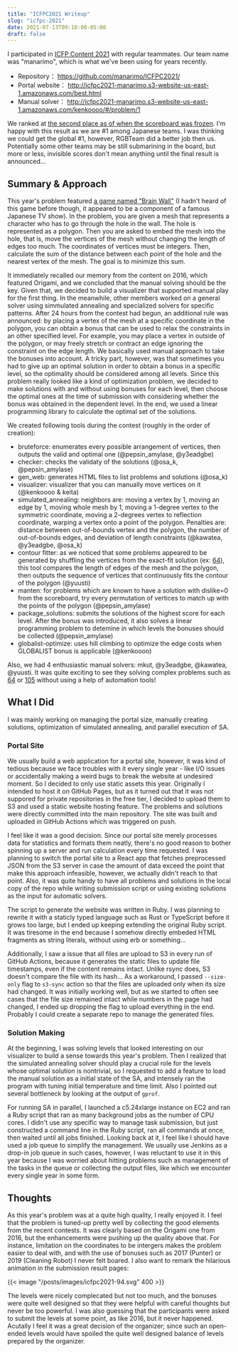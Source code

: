 ```yaml
---
title: "ICFPC2021 Writeup"
slug: "icfpc-2021"
date: 2021-07-13T09:10:00-05:00
draft: false
---
```


I participated in [ICFP Content 2021](https://icfpcontest2021.github.io/) with regular teammates. Our team name was "manarimo", which is what we've been using for years recently.

* Repository： https://github.com/manarimo/ICFPC2021/
* Portal website： http://icfpc2021-manarimo.s3-website-us-east-1.amazonaws.com/best.html
* Manual solver： http://icfpc2021-manarimo.s3-website-us-east-1.amazonaws.com/kenkoooo/#/problem/1

We ranked at [the second place as of when the scoreboard was frozen](https://poses.live/teams). I'm happy with this result as we are #1 among Japanese teams.
I was thinking we could get the global #1, however, RGBTeam did a better job then us. Potentially some other teams may be still submarining in the board, but more or less, invisible scores don't mean anything until the final result is announced...

## Summary & Approach
This year's problem featured [a game named "Brain Wall"](https://www.youtube.com/watch?v=6DYJXSSgW08) (I hadn't heard of this game before though, it appeared to be a component of a famous Japanese TV show). In the problem, you are given a mesh that represents a character who has to go through the hole in the wall. The hole is represented as a polygon. Then you are asked to embed the mesh into the hole, that is, move the vertices of the mesh without changing the length of edges too much. The coordinates of vertices must be integers. Then, calculate the sum of the distance between each point of the hole and the nearest vertex of the mesh. The goal is to minimize this sum.

It immediately recalled our memory from the content on 2016, which featured Origami, and we concluded that the manual solving should be the key. Given that, we decided to build a visualizer that supported manual play for the first thing. In the meanwhile, other members worked on a general solver using simmulated annealing and specialized solvers for specific patterns.
After 24 hours from the contest had begun, an additional rule was announced: by placing a vertex of the mesh at a specific coordinate in the polygon, you can obtain a bonus that can be used to relax the constraints in an other specified level. For example, you may place a vertex in outside of the polygon, or may freely stretch or contract an edge ignoring the constraint on the edge length. We basically used manual approach to take the bonuses into account. A tricky part, however, was that sometimes you had to give up an optimal solution in order to obtain a bonus in a specific level, so the optimality should be considered among all levels. Since this problem really looked like a kind of optimization problem, we decided to make solutions with and without using bonuses for each level, then choose the optimal ones at the time of submission with considering whether the bonus was obtained in the dependent level. In the end, we used a linear programming library to calculate the optimal set of the solutions.

We created following tools during the contest (roughly in the order of creation):

* bruteforce: enumerates every possible arrangement of vertices, then outputs the valid and optimal one (@pepsin_amylase, @y3eadgbe)
* checker: checks the validaty of the solutions (@osa_k, @pepsin_amylase)
* gen_web: generates HTML files to list problems and solutions (@osa_k)
* visualizer: visualizer that you can manually move vertices on it (@kenkoooo & keita)
* simulated_annealing: neighbors are: moving a vertex by 1, moving an edge by 1, moving whole mesh by 1, moving a 1-degree vertex to the symmetric coordinate, moving a 2-degrees vertex to reflection coordinate, warping a vertex onto a point of the polygon. Penalties are: distance between out-of-bounds vertex and the polygon, the number of out-of-bounds edges, and deviation of length constraints (@kawatea, @y3eadgbe, @osa_k)
* contour fitter: as we noticed that some problems appeared to be generated by shuffling the vertices from the exact-fit solution (ex: [64](http://icfpc2021-manarimo.s3-website-us-east-1.amazonaws.com/best.html#64)), this tool compares the length of edges of the mesh and the polygon, then outputs the sequence of vertices that continuously fits the contour of the polygon (@yuusti)
* manten: for problems which are known to have a solution with dislike=0 from the scoreboard, try every permutation of vertices to match up with the points of the polygon (@pepsin_amylase)
* package_solutions: submits the solutions of the highest score for each level. After the bonus was introduced, it also solves a linear programming problem to detemine in which levels the bonuses should be collected (@pepsin_amylase)
* globalist-optimize: uses hill climbing to optimize the edge costs when GLOBALIST bonus is applicable (@kenkoooo)

Also, we had 4 enthusiastic manual solvers: mkut, @y3eadgbe, @kawatea, @yuusti. It was quite exciting to see they solving complex problems such as [64](http://icfpc2021-manarimo.s3-website-us-east-1.amazonaws.com/best.html#64) or [105](http://icfpc2021-manarimo.s3-website-us-east-1.amazonaws.com/best.html#105) without using a help of automation tools!

## What I Did
I was mainly working on managing the portal size, manually creating solutions, optimization of simulated annealing, and parallel execution of SA.

### Portal Site
We usually build a web application for a portal site, however, it was kind of tedious because we face troubles with it every single year - like I/O issues or accidentally making a weird bugs to break the website at undesired moment. So I decided to only use static assets this year. Originally I intended to host it on GitHub Pages, but as it turned out that it was not suppored for private repositories in the free tier, I decided to upload them to S3 and used a static website hosting feature. The problems and solutions were directly committed into the main repository. The site was built and uploaded in GitHub Actions which was triggered on push.

I feel like it was a good decision. Since our portal site merely processes data for statistics and formats them neatly, there's no good reason to bother spinning up a server and run calculation every time requested. I was planning to switch the portal site to a React app that fetches preprocessed JSON from the S3 server in case the amount of data exceed the point that make this approach infeasible, however, we actually didn't reach to that point. Also, it was quite handy to have all problems and solutions in the local copy of the repo while writing submission script or using existing solutions as the input for automatic solvers.

The script to generate the website was written in Ruby. I was planning to rewrite it with a staticly typed language such as Rust or TypeScript before it grows too large, but I ended up keeping extending the original Ruby script. It was tiresome in the end because I somehow directly embeded HTML fragments as string literals, without using erb or something...

Additionally, I saw a issue that all files are upload to S3 in every run of GitHub Actions, because it generates the static files to update file timestamps, even if the content remains intact. Unlike rsync does, S3 doesn't compare the file with its hash... As a workaround, I passed `--size-only` flag to `s3-sync` action so that the files are uploaded only when its size had changed. It was initially working well, but as we started to often see cases that the file size remained intact while numbers in the page had changed, I ended up dropping the flag to upload everything in the end. Probably I could create a separate repo to manage the generated files.

### Solution Making
At the beginning, I was solving levels that looked interesting on our visualizer to build a sense towards this year's problem. Then I realized that the simulated annealing solver should play a crucial role for the levels whose optimal solution is nontrivial, so I requested to add a feature to load the manual solution as a initial state of the SA, and intensely ran the program with tuning initial temperature and time limit. Also I pointed out several bottleneck by looking at the output of `gprof`.

For running SA in parallel, I launched a c5.24xlarge instance on EC2 and ran a Ruby script that ran as many background jobs as the number of CPU cores. I didn't use any specific way to manage task submission, but just constructed a command line in the Ruby script, ran all commands at once, then waited until all jobs finished. Looking back at it, I feel like I should have used a job queue to simplify the management. We usually use Jenkins as a drop-in job queue in such cases, however, I was reluctant to use it in this year because I was worried about hitting problems such as management of the tasks in the queue or collecting the output files, like which we encounter every single year in some form.

## Thoughts
As this year's problem was at a quite high quality, I really enjoyed it. I feel that the problem is tuned-up pretty well by collecting the good elements from the recent contests. It was clearly based on the Origami one from 2016, but the enhancements were pushing up the quality above that. For instance, limitation on the coordinates to be intergers makes the problem easier to deal with, and with the use of bonuses such as 2017 (Punter) or 2019 (Cleaning Robot) I never felt boared. I also want to remark the hilarious animation in the submission result pages:

{{< image "/posts/images/icfpc2021-94.svg" 400 >}}

The levels were nicely complecated but not too much, and the bonuses were quite well designed so that they were helpful with careful thoughts but never be too powerful. I was also guessing that the participants were asked to submit the levels at some point, as like 2016, but it never happened. Acutally I feel it was a great decision of the organizer; since such an open-ended levels would have spoiled the quite well designed balance of levels prepared by the organizer.
